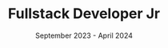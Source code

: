 ---
title: Fullstack Developer Jr
company: SCISA
date: September 2023 - April 2024
description:
  - Implemented payment solutions using Stripe, expanding the application's transaction capabilities.
  - Designed and implemented a billing system that automated the generation and management of invoices, improving operational efficiency.
  - Analyzed and resolved issues related to payment integration and system performance, collaborating in an agile development environment and adapting quickly to changing project requirements.
  - Refactored components to promote reusability, simplify maintenance, and eliminate unnecessary dependencies on external packages, reducing code complexity.
  - Identified and resolved bottlenecks in critical system operations, improving load speeds by 25% and application responsiveness.
---